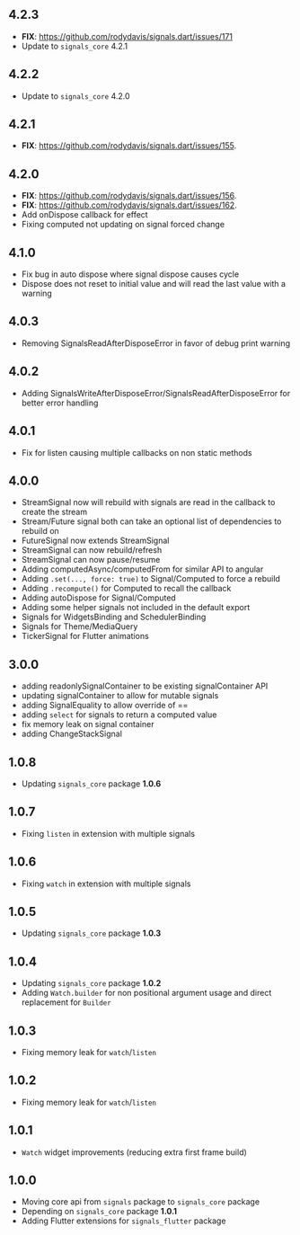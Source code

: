 ## 4.2.3

- **FIX**: https://github.com/rodydavis/signals.dart/issues/171
- Update to `signals_core` 4.2.1

## 4.2.2

- Update to `signals_core` 4.2.0

## 4.2.1

- **FIX**: https://github.com/rodydavis/signals.dart/issues/155.

## 4.2.0

 - **FIX**: https://github.com/rodydavis/signals.dart/issues/156.
 - **FIX**: https://github.com/rodydavis/signals.dart/issues/162.
 - Add onDispose callback for effect
 - Fixing computed not updating on signal forced change

## 4.1.0

- Fix bug in auto dispose where signal dispose causes cycle
- Dispose does not reset to initial value and will read the last value with a warning

## 4.0.3

- Removing SignalsReadAfterDisposeError in favor of debug print warning

## 4.0.2

- Adding SignalsWriteAfterDisposeError/SignalsReadAfterDisposeError for better error handling

## 4.0.1

- Fix for listen causing multiple callbacks on non static methods

## 4.0.0

- StreamSignal now will rebuild with signals are read in the callback to create the stream
- Stream/Future signal both can take an optional list of dependencies to rebuild on
- FutureSignal now extends StreamSignal
- StreamSignal can now rebuild/refresh
- StreamSignal can now pause/resume
- Adding computedAsync/computedFrom for similar API to angular
- Adding `.set(..., force: true)` to Signal/Computed to force a rebuild
- Adding `.recompute()` for Computed to recall the callback
- Adding autoDispose for Signal/Computed
- Adding some helper signals not included in the default export
- Signals for WidgetsBinding and SchedulerBinding
- Signals for Theme/MediaQuery
- TickerSignal for Flutter animations

## 3.0.0

- adding readonlySignalContainer to be existing signalContainer API
- updating signalContainer to allow for mutable signals
- adding SignalEquality to allow override of ==
- adding `select` for signals to return a computed value
- fix memory leak on signal container
- adding ChangeStackSignal

## 1.0.8

- Updating `signals_core` package **1.0.6**

## 1.0.7

- Fixing `listen` in extension with multiple signals

## 1.0.6

- Fixing `watch` in extension with multiple signals

## 1.0.5

- Updating `signals_core` package **1.0.3**

## 1.0.4

- Updating `signals_core` package **1.0.2**
- Adding `Watch.builder` for non positional argument usage and direct replacement for `Builder`

## 1.0.3

- Fixing memory leak for `watch`/`listen`

## 1.0.2

- Fixing memory leak for `watch`/`listen`

## 1.0.1

- `Watch` widget improvements (reducing extra first frame build)

## 1.0.0

- Moving core api from `signals` package to `signals_core` package
- Depending on `signals_core` package **1.0.1**
- Adding Flutter extensions for `signals_flutter` package
